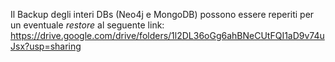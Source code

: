 Il Backup degli interi DBs (Neo4j e MongoDB) possono essere reperiti per un eventuale <i>restore</i> al seguente link: <href> https://drive.google.com/drive/folders/1l2DL36oGg6ahBNeCUtFQI1aD9v74uJsx?usp=sharing </href>